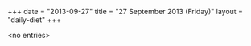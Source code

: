 +++
date = "2013-09-27"
title = "27 September 2013 (Friday)"
layout = "daily-diet"
+++

<p>&lt;no entries&gt;</p>